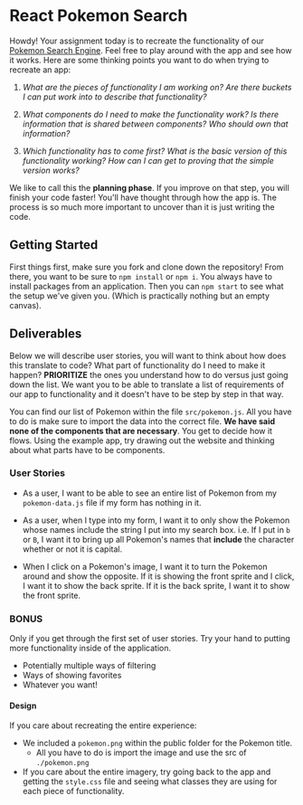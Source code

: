 # React Pokemon Search

Howdy! Your assignment today is to recreate the functionality
of our [Pokemon Search Engine](pokemon-app). Feel free to play
around with the app and see how it works. Here are some
thinking points you want to do when trying to recreate an app:

1. _What are the pieces of functionality I am working on? Are there buckets I can put work into to describe that functionality?_

2. _What components do I need to make the functionality work? Is there information that is shared between components? Who should own that information?_

3. _Which functionality has to come first? What is the basic version of this functionality working? How can I can get to proving that the simple version works?_

We like to call this the **planning phase**. If you improve on
that step, you will finish your code faster! You'll have
thought through how the app is. The process is so much more
important to uncover than it is just writing the code.

## Getting Started

First things first, make sure you fork and clone down the repository! From there,
you want to be sure to `npm install` or `npm i`. You always have to install packages
from an application. Then you can `npm start` to see what the setup we've given you.
(Which is practically nothing but an empty canvas).


## Deliverables

Below we will describe user stories, you will want to think
about how does this translate to code? What part of functionality do I need to
make it happen? **PRIORITIZE** the ones you understand how to do versus just
going down the list. We want you to be able to translate a list of requirements
of our app to functionality and it doesn't have to be step by step in that way.

You can find our list of Pokemon within the file `src/pokemon.js`. All you have
to do is make sure to import the data into the correct file. **We have said none
of the components that are necessary**. You get to decide how it flows. Using the
example app, try drawing out the website and thinking about what parts have to be
components.

### User Stories

- As a user, I want to be able to see an entire list of Pokemon from my `pokemon-data.js` file if my form has nothing in it.

- As a user, when I type into my form, I want it to only show  the Pokemon whose names include
the string I put into my search box. i.e. If I put in `b` or `B`, I want it to bring
up all Pokemon's names that **include** the character whether or not it is capital.

- When I click on a Pokemon's image, I want it to turn the Pokemon around and show
the opposite. If it is showing the front sprite and I click, I want it to show
the back sprite. If it is the back sprite, I want it to show the front sprite.


### BONUS

Only if you get through the first set of user stories. Try your hand to putting more
functionality inside of the application.
- Potentially multiple ways of filtering
- Ways of showing favorites
- Whatever you want!

#### Design

If you care about recreating the entire experience:
- We included a `pokemon.png` within the public folder for the Pokemon title.
  - All you have to do is import the image and use the src of `./pokemon.png`
- If you care about the entire imagery, try going back to the app and getting the
`style.css` file and seeing what classes they are using for each piece of functionality.


[pokemon-app]: https://learn-co-curriculum.github.io/js-pokemon-search-practice-assignment/

